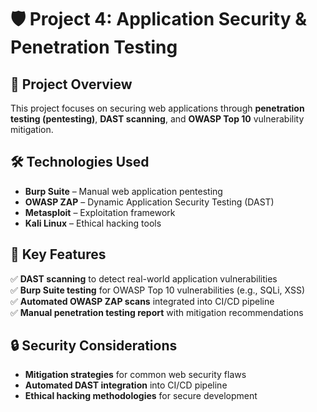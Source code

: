 # 🛡️ Project 4: Application Security & Penetration Testing

## 📌 Project Overview
This project focuses on securing web applications through **penetration testing (pentesting)**, **DAST scanning**, and **OWASP Top 10** vulnerability mitigation.

## 🛠️ Technologies Used
- **Burp Suite** – Manual web application pentesting  
- **OWASP ZAP** – Dynamic Application Security Testing (DAST)  
- **Metasploit** – Exploitation framework  
- **Kali Linux** – Ethical hacking tools  

## 🔑 Key Features
✅ **DAST scanning** to detect real-world application vulnerabilities  
✅ **Burp Suite testing** for OWASP Top 10 vulnerabilities (e.g., SQLi, XSS)  
✅ **Automated OWASP ZAP scans** integrated into CI/CD pipeline  
✅ **Manual penetration testing report** with mitigation recommendations  

## 🔒 Security Considerations
- **Mitigation strategies** for common web security flaws  
- **Automated DAST integration** into CI/CD pipeline  
- **Ethical hacking methodologies** for secure development  
